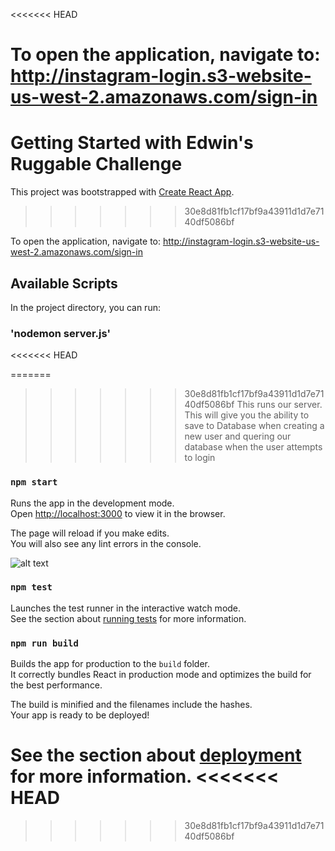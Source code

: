 <<<<<<< HEAD

To open the application, navigate to: http://instagram-login.s3-website-us-west-2.amazonaws.com/sign-in
=======
# Getting Started with Edwin's Ruggable Challenge

This project was bootstrapped with [Create React App](https://github.com/facebook/create-react-app).
>>>>>>> 30e8d81fb1cf17bf9a43911d1d7e7140df5086bf

To open the application, navigate to: http://instagram-login.s3-website-us-west-2.amazonaws.com/sign-in

## Available Scripts

In the project directory, you can run:

### 'nodemon server.js'
<<<<<<< HEAD

=======
>>>>>>> 30e8d81fb1cf17bf9a43911d1d7e7140df5086bf
This runs our server. This will give you the ability to save to Database when creating a new user and quering our database when the user attempts to login

### `npm start`

Runs the app in the development mode.\
Open [http://localhost:3000](http://localhost:3000) to view it in the browser.

The page will reload if you make edits.\
You will also see any lint errors in the console.

![alt text](relative/images/homescreen-sc.png?raw=true 'Title')

### `npm test`

Launches the test runner in the interactive watch mode.\
See the section about [running tests](https://facebook.github.io/create-react-app/docs/running-tests) for more information.

### `npm run build`

Builds the app for production to the `build` folder.\
It correctly bundles React in production mode and optimizes the build for the best performance.

The build is minified and the filenames include the hashes.\
Your app is ready to be deployed!

See the section about [deployment](https://facebook.github.io/create-react-app/docs/deployment) for more information.
<<<<<<< HEAD
=======



>>>>>>> 30e8d81fb1cf17bf9a43911d1d7e7140df5086bf
